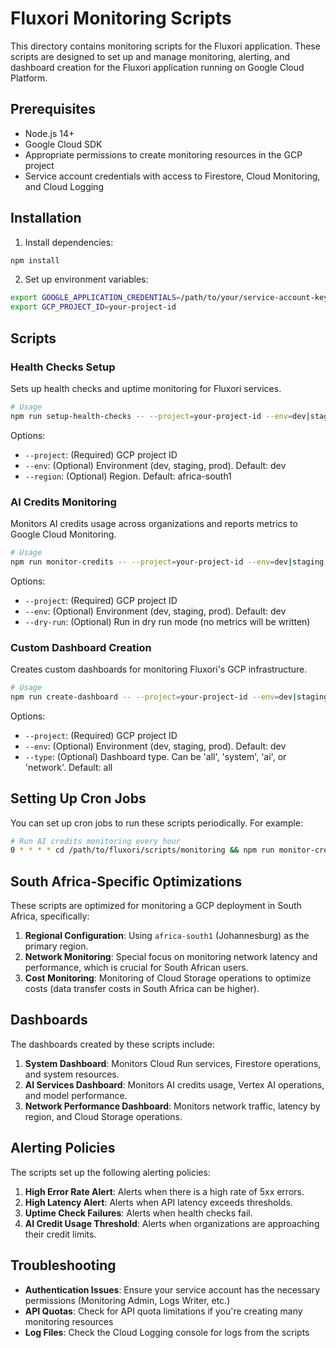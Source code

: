 # Fluxori Monitoring Scripts

This directory contains monitoring scripts for the Fluxori application. These scripts are designed to set up and manage monitoring, alerting, and dashboard creation for the Fluxori application running on Google Cloud Platform.

## Prerequisites

- Node.js 14+
- Google Cloud SDK
- Appropriate permissions to create monitoring resources in the GCP project
- Service account credentials with access to Firestore, Cloud Monitoring, and Cloud Logging

## Installation

1. Install dependencies:

```bash
npm install
```

2. Set up environment variables:

```bash
export GOOGLE_APPLICATION_CREDENTIALS=/path/to/your/service-account-key.json
export GCP_PROJECT_ID=your-project-id
```

## Scripts

### Health Checks Setup

Sets up health checks and uptime monitoring for Fluxori services.

```bash
# Usage
npm run setup-health-checks -- --project=your-project-id --env=dev|staging|prod --region=africa-south1
```

Options:

- `--project`: (Required) GCP project ID
- `--env`: (Optional) Environment (dev, staging, prod). Default: dev
- `--region`: (Optional) Region. Default: africa-south1

### AI Credits Monitoring

Monitors AI credits usage across organizations and reports metrics to Google Cloud Monitoring.

```bash
# Usage
npm run monitor-credits -- --project=your-project-id --env=dev|staging|prod [--dry-run]
```

Options:

- `--project`: (Required) GCP project ID
- `--env`: (Optional) Environment (dev, staging, prod). Default: dev
- `--dry-run`: (Optional) Run in dry run mode (no metrics will be written)

### Custom Dashboard Creation

Creates custom dashboards for monitoring Fluxori's GCP infrastructure.

```bash
# Usage
npm run create-dashboard -- --project=your-project-id --env=dev|staging|prod --type=all|system|ai|network
```

Options:

- `--project`: (Required) GCP project ID
- `--env`: (Optional) Environment (dev, staging, prod). Default: dev
- `--type`: (Optional) Dashboard type. Can be 'all', 'system', 'ai', or 'network'. Default: all

## Setting Up Cron Jobs

You can set up cron jobs to run these scripts periodically. For example:

```bash
# Run AI credits monitoring every hour
0 * * * * cd /path/to/fluxori/scripts/monitoring && npm run monitor-credits -- --project=your-project-id > /var/log/fluxori/credits-monitor.log 2>&1
```

## South Africa-Specific Optimizations

These scripts are optimized for monitoring a GCP deployment in South Africa, specifically:

1. **Regional Configuration**: Using `africa-south1` (Johannesburg) as the primary region.
2. **Network Monitoring**: Special focus on monitoring network latency and performance, which is crucial for South African users.
3. **Cost Monitoring**: Monitoring of Cloud Storage operations to optimize costs (data transfer costs in South Africa can be higher).

## Dashboards

The dashboards created by these scripts include:

1. **System Dashboard**: Monitors Cloud Run services, Firestore operations, and system resources.
2. **AI Services Dashboard**: Monitors AI credits usage, Vertex AI operations, and model performance.
3. **Network Performance Dashboard**: Monitors network traffic, latency by region, and Cloud Storage operations.

## Alerting Policies

The scripts set up the following alerting policies:

1. **High Error Rate Alert**: Alerts when there is a high rate of 5xx errors.
2. **High Latency Alert**: Alerts when API latency exceeds thresholds.
3. **Uptime Check Failures**: Alerts when health checks fail.
4. **AI Credit Usage Threshold**: Alerts when organizations are approaching their credit limits.

## Troubleshooting

- **Authentication Issues**: Ensure your service account has the necessary permissions (Monitoring Admin, Logs Writer, etc.)
- **API Quotas**: Check for API quota limitations if you're creating many monitoring resources
- **Log Files**: Check the Cloud Logging console for logs from the scripts
